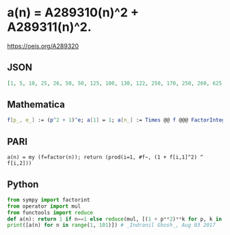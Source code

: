 # a\(n\) \= A289310\(n\)^2 \+ A289311\(n\)^2\.
https://oeis.org/A289320
## JSON
```JSON
[1, 5, 10, 25, 26, 50, 50, 125, 100, 130, 122, 250, 170, 250, 260, 625, 290, 500, 362, 650, 500, 610, 530, 1250, 676, 850, 1000, 1250, 842, 1300, 962, 3125, 1220, 1450, 1300, 2500, 1370, 1810, 1700, 3250, 1682, 2500, 1850, 3050, 2600, 2650, 2210, 6250, 2500]
```
## Mathematica
```Mathematica
f[p_, e_] := (p^2 + 1)^e; a[1] = 1; a[n_] := Times @@ f @@@ FactorInteger[n]; Array[a, 50] (* _Amiram Eldar_, Nov 13 2022 *)
```
## PARI
```PARI
a(n) = my (f=factor(n)); return (prod(i=1, #f~, (1 + f[i,1]^2) ^ f[i,2]))
```
## Python
```Python
from sympy import factorint
from operator import mul
from functools import reduce
def a(n): return 1 if n==1 else reduce(mul, [(1 + p**2)**k for p, k in factorint(n).items()])
print([a(n) for n in range(1, 101)]) # _Indranil Ghosh_, Aug 03 2017
```
